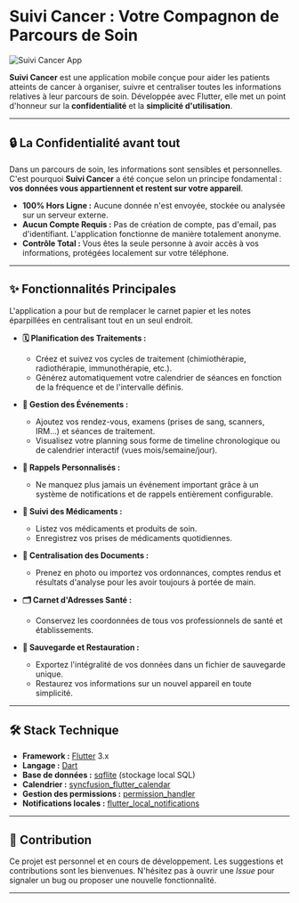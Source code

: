 # Suivi Cancer : Votre Compagnon de Parcours de Soin

![Suivi Cancer App](https://via.placeholder.com/1200x600.png?text=Suivi+Cancer) 
<!-- TODO: Remplacez le lien ci-dessus par une bannière ou une capture d'écran de votre application -->

**Suivi Cancer** est une application mobile conçue pour aider les patients atteints de cancer à organiser, suivre et centraliser toutes les informations relatives à leur parcours de soin. Développée avec Flutter, elle met un point d'honneur sur la **confidentialité** et la **simplicité d'utilisation**.

---

## 🔒 La Confidentialité avant tout

Dans un parcours de soin, les informations sont sensibles et personnelles. C'est pourquoi **Suivi Cancer** a été conçue selon un principe fondamental : **vos données vous appartiennent et restent sur votre appareil**.

-   **100% Hors Ligne :** Aucune donnée n'est envoyée, stockée ou analysée sur un serveur externe.
-   **Aucun Compte Requis :** Pas de création de compte, pas d'email, pas d'identifiant. L'application fonctionne de manière totalement anonyme.
-   **Contrôle Total :** Vous êtes la seule personne à avoir accès à vos informations, protégées localement sur votre téléphone.

---

## ✨ Fonctionnalités Principales

L'application a pour but de remplacer le carnet papier et les notes éparpillées en centralisant tout en un seul endroit.

-   **🗓️ Planification des Traitements :**
    -   Créez et suivez vos cycles de traitement (chimiothérapie, radiothérapie, immunothérapie, etc.).
    -   Générez automatiquement votre calendrier de séances en fonction de la fréquence et de l'intervalle définis.

-   **🏥 Gestion des Événements :**
    -   Ajoutez vos rendez-vous, examens (prises de sang, scanners, IRM...) et séances de traitement.
    -   Visualisez votre planning sous forme de timeline chronologique ou de calendrier interactif (vues mois/semaine/jour).

-   **🔔 Rappels Personnalisés :**
    -   Ne manquez plus jamais un événement important grâce à un système de notifications et de rappels entièrement configurable.

-   **💊 Suivi des Médicaments :**
    -   Listez vos médicaments et produits de soin.
    -   Enregistrez vos prises de médicaments quotidiennes.

-   **📁 Centralisation des Documents :**
    -   Prenez en photo ou importez vos ordonnances, comptes rendus et résultats d'analyse pour les avoir toujours à portée de main.

-   **🗂️ Carnet d'Adresses Santé :**
    -   Conservez les coordonnées de tous vos professionnels de santé et établissements.

-   **🔄 Sauvegarde et Restauration :**
    -   Exportez l'intégralité de vos données dans un fichier de sauvegarde unique.
    -   Restaurez vos informations sur un nouvel appareil en toute simplicité.

---

## 🛠️ Stack Technique

-   **Framework :** [Flutter](https://flutter.dev/) 3.x
-   **Langage :** [Dart](https://dart.dev/)
-   **Base de données :** [sqflite](https://pub.dev/packages/sqflite) (stockage local SQL)
-   **Calendrier :** [syncfusion_flutter_calendar](https://pub.dev/packages/syncfusion_flutter_calendar)
-   **Gestion des permissions :** [permission_handler](https://pub.dev/packages/permission_handler)
-   **Notifications locales :** [flutter_local_notifications](https://pub.dev/packages/flutter_local_notifications)

---

## 🤝 Contribution

Ce projet est personnel et en cours de développement. Les suggestions et contributions sont les bienvenues. N'hésitez pas à ouvrir une *Issue* pour signaler un bug ou proposer une nouvelle fonctionnalité.

---
